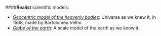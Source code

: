 ####**Realist** scientific models:

* [*Geocentric model of the heavenly bodies*](https://upload.wikimedia.org/wikipedia/commons/7/7b/Bartolomeu_Velho_1568.jpg): Universe as we knew it, in 1568, made by Bartolomeu Velho
* [*Globe of the earth*](https://upload.wikimedia.org/wikipedia/commons/b/b1/Globe_Atlantic.svg): A scale model of the earth as we know it.
